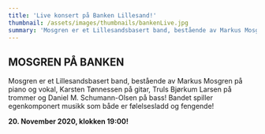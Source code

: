 ```yaml
---
title: 'Live konsert på Banken Lillesand!'
thumbnail: /assets/images/thumbnails/bankenLive.jpg
summary: 'Mosgren er et Lillesandsbasert band, bestående av Markus Mosgren på piano og vokal, Karsten Tønnessen på gitar, Truls Bjørkum Larsen på trommer og Daniel M. Schumann-Olsen på bass! Bandet spiller egenkomponert musikk som både er følelsesladd og fengende!'
---
```


## MOSGREN PÅ BANKEN

Mosgren er et Lillesandsbasert band, bestående av Markus Mosgren på piano og vokal, Karsten Tønnessen på gitar, Truls Bjørkum Larsen på trommer og Daniel M. Schumann-Olsen på bass! Bandet spiller egenkomponert musikk som både er følelsesladd og fengende!

**20. November 2020, klokken 19:00!**
